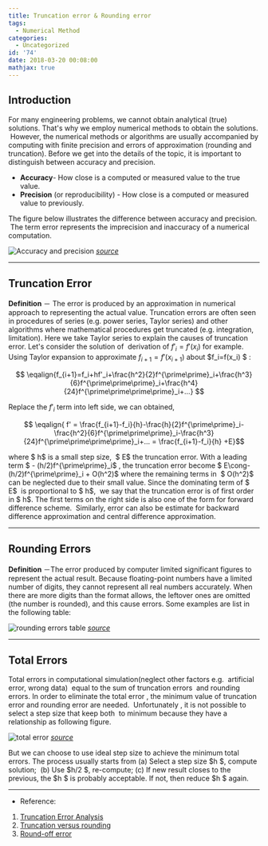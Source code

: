 ```yaml
---
title: Truncation error & Rounding error
tags:
  - Numerical Method
categories: 
  - Uncategorized
id: '74'
date: 2018-03-20 00:08:00
mathjax: true
---
```


Introduction
------------

For many engineering problems, we cannot obtain analytical (true) solutions. That's why we employ numerical methods to obtain the solutions.  However, the numerical methods or algorithms are usually accompanied by computing with finite precision and errors of approximation (rounding and truncation). Before we get into the details of the topic, it is important to distinguish between accuracy and precision.
<!-- more -->

* **Accuracy**\- How close is a computed or measured value to the true value.
* **Precision** (or reproducibility) - How close is a computed or measured value to previously.

The figure below illustrates the difference between accuracy and precision.  The term error represents the imprecision and inaccuracy of a numerical computation.

![Accuracy and precision](https://i.imgur.com/72ixmAz.png)
*[source](http://www.antarcticglaciers.org/glacial-geology/dating-glacial-sediments-2/precision-and-accuracy-glacial-geology/)*

* * *

Truncation Error
----------------

**Definition** － The error is produced by an approximation in numerical approach to representing the actual value. Truncation errors are often seen in procedures of series (e.g. power series, Taylor series) and other algorithms where mathematical procedures get truncated (e.g. integration, limitation). Here we take Taylor series to explain the causes of truncation error. Let's consider the solution of  derivation of $f'_i=f'(x_i)$ for example. Using Taylor expansion to approximate $f_{i+1}=f'(x_{i+1})$ about $f_i=f(x_i) $ :

$$
\eqalign{f_{i+1}=f_i+hf'_i+\frac{h^2}{2}f^{\prime\prime}_i+\frac{h^3}{6}f^{\prime\prime\prime}_i+\frac{h^4}{24}f^{\prime\prime\prime\prime}_i+...}
$$

Replace the $f'_i$ term into left side, we can obtained,

$$
\eqalign{ f' = \frac{f_{i+1}-f_i}{h}-\frac{h}{2}f^{\prime\prime}_i-\frac{h^2}{6}f^{\prime\prime\prime}_i-\frac{h^3}{24}f^{\prime\prime\prime\prime}_i+... = \frac{f_{i+1}-f_i}{h} +E}$$

where $ h$ is a small step size,  $ E$ the truncation error. With a leading term $ - (h/2)f^{\prime\prime}_i$ , the truncation error become $ E\cong- (h/2)f^{\prime\prime}_i + O(h^2)$ where the remaining terms in  $ O(h^2)$ can be neglected due to their small value. Since the dominating term of $ E$  is proportional to $ h$,  we say that the truncation error is of first order in $ h$. The first terms on the right side is also one of the form for forward difference scheme.  Similarly, error can also be estimate for backward difference approximation and central difference approximation.

* * *

Rounding Errors
---------------

**Definition** －The error produced by computer limited significant figures to represent the actual result. Because floating-point numbers have a limited number of digits, they cannot represent all real numbers accurately. When there are more digits than the format allows, the leftover ones are omitted (the number is rounded), and this cause errors. Some examples are list in the following table:

![rounding errors table](https://i.imgur.com/RH1LISE.png)
*[source](https://en.wikipedia.org/wiki/Round-off_error)*

* * *

Total Errors
------------

Total errors in computational simulation(neglect other factors e.g.  artificial error, wrong data)  equal to the sum of truncation errors  and rounding errors. In order to eliminate the total error , the minimum value of truncation error and rounding error are needed.  Unfortunately , it is not possible to select a step size that keep both  to minimum because they have a relationship as following figure.

![total error](https://i.imgur.com/G9Zt9J7.png) 
*[source](https://me.ucsb.edu/~moehlis/APC591/tutorials/tutorial5/node3.html)*

But we can choose to use ideal step size to achieve the minimum total errors. The process usually starts from (a) Select a step size $h $, compute solution;  (b) Use $h/2 $, re-compute; (c) If new result closes to the previous, the $h $ is probably acceptable. If not, then reduce $h $ again.

* * *

*   Reference:

1.  [Truncation Error Analysis](http://hplgit.github.io/INF5620/doc/pub/main_trunc-2up.pdf)
2.  [Truncation versus rounding](http://www.cs.cornell.edu/~bindel/class/cs3220-s12/notes/lec22.pdf)
3.  [Round-off error](https://en.wikipedia.org/wiki/Round-off_error)
